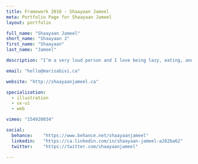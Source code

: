 ```yaml
---
title: Framework 2016 - Shaayaan Jameel
meta: Portfolio Page for Shaayaan Jameel
layout: portfolio

full_name: "Shaayaan Jameel"
short_name: "Shaayaan J"
first_name: "Shaayaan"
last_name: "Jameel"

description: "I’m a very loud person and I love being lazy, eating, and gaming at times. I can be really weird and I have a slight obsession with minions, but that’s okay!"

email: "hello@marisabivi.ca"

website: "http://shaayaanjameel.ca"

specialization:
  - illustration
  - ux-ui
  - web

vimeo: "154920034"

social:
  behance:    "https://www.behance.net/shaayaanjameel"
  linkedin:   "https://ca.linkedin.com/in/shaayaan-jameel-a282ba62"
  twitter:    "https://twitter.com/shaayaanjameel"

---
```

